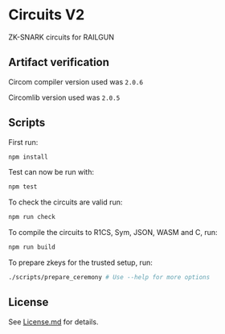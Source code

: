 # Circuits V2
ZK-SNARK circuits for RAILGUN

## Artifact verification
Circom compiler version used was `2.0.6`

Circomlib version used was `2.0.5`

## Scripts

First run:

```sh
npm install
```

Test can now be run with:

```sh
npm test
```

To check the circuits are valid run:

```sh
npm run check
```

To compile the circuits to R1CS, Sym, JSON, WASM and C, run:

```sh
npm run build
```

To prepare zkeys for the trusted setup, run:

```sh
./scripts/prepare_ceremony # Use --help for more options
```

## License

See [License.md](License.md) for details.
